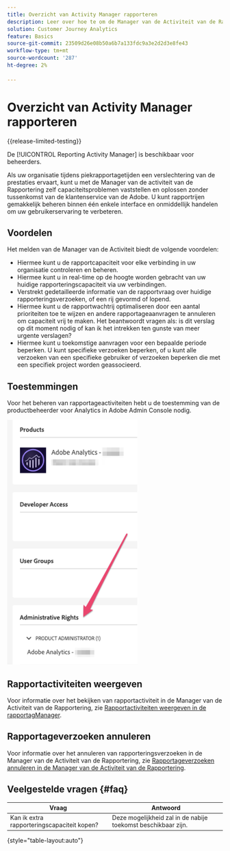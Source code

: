 ```yaml
---
title: Overzicht van Activity Manager rapporteren
description: Leer over hoe te om de Manager van de Activiteit van de Rapportering te gebruiken om capaciteitskwesties tijdens piekrapporteringstijden te diagnostiseren en te bevestigen.
solution: Customer Journey Analytics
feature: Basics
source-git-commit: 23509d26e08b50a6b7a133fdc9a3e2d2d3e8fe43
workflow-type: tm+mt
source-wordcount: '287'
ht-degree: 2%

---
```


# Overzicht van Activity Manager rapporteren

{{release-limited-testing}}

De [!UICONTROL Reporting Activity Manager] is beschikbaar voor beheerders.

Als uw organisatie tijdens piekrapportagetijden een verslechtering van de prestaties ervaart, kunt u met de Manager van de activiteit van de Rapportering zelf capaciteitsproblemen vaststellen en oplossen zonder tussenkomst van de klantenservice van de Adobe. U kunt rapportrijen gemakkelijk beheren binnen één enkele interface en onmiddellijk handelen &#x200B; &#x200B; om uw gebruikerservaring te verbeteren.

## Voordelen

Het melden van de Manager van de Activiteit biedt de volgende voordelen:

* Hiermee kunt u de rapportcapaciteit voor elke verbinding in uw organisatie controleren en beheren.
* Hiermee kunt u in real-time op de hoogte worden gebracht van uw huidige rapporteringscapaciteit via uw verbindingen.
* Verstrekt gedetailleerde informatie van de rapportvraag over huidige rapporteringsverzoeken, of een rij gevormd of lopend.
* Hiermee kunt u de rapportwachtrij optimaliseren door een aantal prioriteiten toe te wijzen en andere rapportageaanvragen te annuleren om capaciteit vrij te maken. Het beantwoordt vragen als: is dit verslag op dit moment nodig of kan ik het intrekken ten gunste van meer urgente verslagen?
* Hiermee kunt u toekomstige aanvragen voor een bepaalde periode beperken. U kunt specifieke verzoeken beperken, of u kunt alle verzoeken van een specifieke gebruiker of verzoeken beperken die met een specifiek project worden geassocieerd.

## Toestemmingen

Voor het beheren van rapportageactiviteiten hebt u de toestemming van de productbeheerder voor Analytics in Adobe Admin Console nodig.

![machtiging](assets/rep-mgr-permission.png)

## Rapportactiviteiten weergeven

Voor informatie over het bekijken van rapportactiviteit in de Manager van de Activiteit van de Rapportering, zie [Rapportactiviteiten weergeven in de rapportagManager](/help/reporting-activity-manager/reporting-activity.md).

## Rapportageverzoeken annuleren

Voor informatie over het annuleren van rapporteringsverzoeken in de Manager van de Activiteit van de Rapportering, zie [Rapportageverzoeken annuleren in de Manager van de Activiteit van de Rapportering](/help/reporting-activity-manager/reporting-activity-cancel-requests.md).

## Veelgestelde vragen {#faq}

| Vraag | Antwoord |
| --- | --- |
| Kan ik extra rapporteringscapaciteit kopen? | Deze mogelijkheid zal in de nabije toekomst beschikbaar zijn. |

{style="table-layout:auto"}
